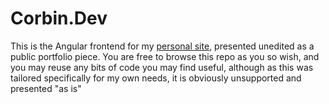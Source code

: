 # Corbin.Dev

This is the Angular frontend for my [personal site](https://corbin.dev/), presented unedited as a public portfolio piece. You are free to browse this repo as you so wish, and you may reuse any bits of code you may find useful, although as this was tailored specifically for my own needs, it is obviously unsupported and presented "as is"
